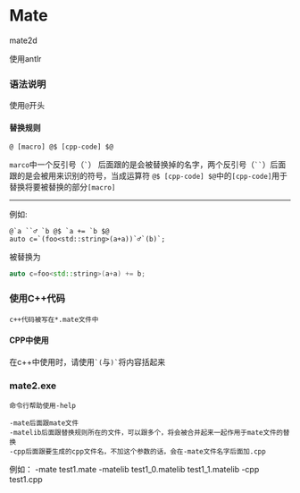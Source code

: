 # Mate

mate2d

使用antlr


### 语法说明

使用`@`开头

#### 替换规则

    @ [macro] @$ [cpp-code] $@

`marco`中一个反引号（``` ` ```） 后面跟的是会被替换掉的名字，两个反引号（``` `` ```）后面跟的是会被用来识别的符号，当成运算符
`@$ [cpp-code] $@`中的`[cpp-code]`用于替换将要被替换的部分`[macro]`

--------

例如:

    @`a ``♂ `b @$ `a += `b $@
    auto c=`(foo<std::string>(a+a))`♂`(b)`;

被替换为

```cpp
auto c=foo<std::string>(a+a) += b;
```

### 使用C++代码

    c++代码被写在*.mate文件中

#### CPP中使用

在c++中使用时，请使用``` `( ```与``` )` ```将内容括起来


### mate2.exe

    命令行帮助使用-help

    -mate后面跟mate文件
    -matelib后面跟替换规则所在的文件，可以跟多个，将会被合并起来一起作用于mate文件的替换
    -cpp后面跟要生成的cpp文件名，不加这个参数的话，会在-mate文件名字后面加.cpp
        
例如：
    -mate test1.mate -matelib test1_0.matelib test1_1.matelib -cpp test1.cpp